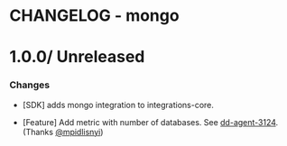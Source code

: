 # CHANGELOG - mongo

1.0.0/ Unreleased
==================

### Changes

* [SDK] adds mongo integration to integrations-core.

* [Feature] Add metric with number of databases. See [dd-agent-3124](https://github.com/DataDog/dd-agent/issues/3124). (Thanks [@mpidlisnyi][])


[@mpidlisnyi]: https://github.com/mpidlisnyi
